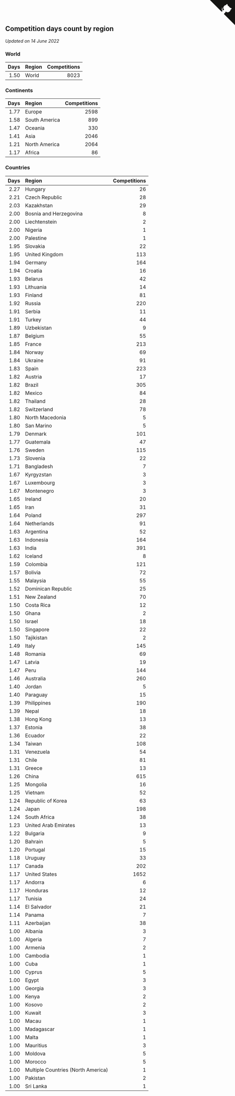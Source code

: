 ## Competition days count by region

*Updated on 14 June 2022*


### World

| Days | Region | Competitions |
| ---: | :--- | ---: |
| 1.50 | World | 8023 |

### Continents

| Days | Region | Competitions |
| ---: | :--- | ---: |
| 1.77 | Europe | 2598 |
| 1.58 | South America | 899 |
| 1.47 | Oceania | 330 |
| 1.41 | Asia | 2046 |
| 1.21 | North America | 2064 |
| 1.17 | Africa | 86 |

### Countries

| Days | Region | Competitions |
| ---: | :--- | ---: |
| 2.27 | Hungary | 26 |
| 2.21 | Czech Republic | 28 |
| 2.03 | Kazakhstan | 29 |
| 2.00 | Bosnia and Herzegovina | 8 |
| 2.00 | Liechtenstein | 2 |
| 2.00 | Nigeria | 1 |
| 2.00 | Palestine | 1 |
| 1.95 | Slovakia | 22 |
| 1.95 | United Kingdom | 113 |
| 1.94 | Germany | 164 |
| 1.94 | Croatia | 16 |
| 1.93 | Belarus | 42 |
| 1.93 | Lithuania | 14 |
| 1.93 | Finland | 81 |
| 1.92 | Russia | 220 |
| 1.91 | Serbia | 11 |
| 1.91 | Turkey | 44 |
| 1.89 | Uzbekistan | 9 |
| 1.87 | Belgium | 55 |
| 1.85 | France | 213 |
| 1.84 | Norway | 69 |
| 1.84 | Ukraine | 91 |
| 1.83 | Spain | 223 |
| 1.82 | Austria | 17 |
| 1.82 | Brazil | 305 |
| 1.82 | Mexico | 84 |
| 1.82 | Thailand | 28 |
| 1.82 | Switzerland | 78 |
| 1.80 | North Macedonia | 5 |
| 1.80 | San Marino | 5 |
| 1.79 | Denmark | 101 |
| 1.77 | Guatemala | 47 |
| 1.76 | Sweden | 115 |
| 1.73 | Slovenia | 22 |
| 1.71 | Bangladesh | 7 |
| 1.67 | Kyrgyzstan | 3 |
| 1.67 | Luxembourg | 3 |
| 1.67 | Montenegro | 3 |
| 1.65 | Ireland | 20 |
| 1.65 | Iran | 31 |
| 1.64 | Poland | 297 |
| 1.64 | Netherlands | 91 |
| 1.63 | Argentina | 52 |
| 1.63 | Indonesia | 164 |
| 1.63 | India | 391 |
| 1.62 | Iceland | 8 |
| 1.59 | Colombia | 121 |
| 1.57 | Bolivia | 72 |
| 1.55 | Malaysia | 55 |
| 1.52 | Dominican Republic | 25 |
| 1.51 | New Zealand | 70 |
| 1.50 | Costa Rica | 12 |
| 1.50 | Ghana | 2 |
| 1.50 | Israel | 18 |
| 1.50 | Singapore | 22 |
| 1.50 | Tajikistan | 2 |
| 1.49 | Italy | 145 |
| 1.48 | Romania | 69 |
| 1.47 | Latvia | 19 |
| 1.47 | Peru | 144 |
| 1.46 | Australia | 260 |
| 1.40 | Jordan | 5 |
| 1.40 | Paraguay | 15 |
| 1.39 | Philippines | 190 |
| 1.39 | Nepal | 18 |
| 1.38 | Hong Kong | 13 |
| 1.37 | Estonia | 38 |
| 1.36 | Ecuador | 22 |
| 1.34 | Taiwan | 108 |
| 1.31 | Venezuela | 54 |
| 1.31 | Chile | 81 |
| 1.31 | Greece | 13 |
| 1.26 | China | 615 |
| 1.25 | Mongolia | 16 |
| 1.25 | Vietnam | 52 |
| 1.24 | Republic of Korea | 63 |
| 1.24 | Japan | 198 |
| 1.24 | South Africa | 38 |
| 1.23 | United Arab Emirates | 13 |
| 1.22 | Bulgaria | 9 |
| 1.20 | Bahrain | 5 |
| 1.20 | Portugal | 15 |
| 1.18 | Uruguay | 33 |
| 1.17 | Canada | 202 |
| 1.17 | United States | 1652 |
| 1.17 | Andorra | 6 |
| 1.17 | Honduras | 12 |
| 1.17 | Tunisia | 24 |
| 1.14 | El Salvador | 21 |
| 1.14 | Panama | 7 |
| 1.11 | Azerbaijan | 38 |
| 1.00 | Albania | 3 |
| 1.00 | Algeria | 7 |
| 1.00 | Armenia | 2 |
| 1.00 | Cambodia | 1 |
| 1.00 | Cuba | 1 |
| 1.00 | Cyprus | 5 |
| 1.00 | Egypt | 3 |
| 1.00 | Georgia | 3 |
| 1.00 | Kenya | 2 |
| 1.00 | Kosovo | 2 |
| 1.00 | Kuwait | 3 |
| 1.00 | Macau | 1 |
| 1.00 | Madagascar | 1 |
| 1.00 | Malta | 1 |
| 1.00 | Mauritius | 3 |
| 1.00 | Moldova | 5 |
| 1.00 | Morocco | 5 |
| 1.00 | Multiple Countries (North America) | 1 |
| 1.00 | Pakistan | 2 |
| 1.00 | Sri Lanka | 1 |


<a href="https://github.com/jonatanklosko/wca_statistics" class="github-corner" aria-label="View source on Github"><svg width="80" height="80" viewBox="0 0 250 250" style="fill:#151513; color:#fff; position: absolute; top: 0; border: 0; right: 0;" aria-hidden="true"><path d="M0,0 L115,115 L130,115 L142,142 L250,250 L250,0 Z"></path><path d="M128.3,109.0 C113.8,99.7 119.0,89.6 119.0,89.6 C122.0,82.7 120.5,78.6 120.5,78.6 C119.2,72.0 123.4,76.3 123.4,76.3 C127.3,80.9 125.5,87.3 125.5,87.3 C122.9,97.6 130.6,101.9 134.4,103.2" fill="currentColor" style="transform-origin: 130px 106px;" class="octo-arm"></path><path d="M115.0,115.0 C114.9,115.1 118.7,116.5 119.8,115.4 L133.7,101.6 C136.9,99.2 139.9,98.4 142.2,98.6 C133.8,88.0 127.5,74.4 143.8,58.0 C148.5,53.4 154.0,51.2 159.7,51.0 C160.3,49.4 163.2,43.6 171.4,40.1 C171.4,40.1 176.1,42.5 178.8,56.2 C183.1,58.6 187.2,61.8 190.9,65.4 C194.5,69.0 197.7,73.2 200.1,77.6 C213.8,80.2 216.3,84.9 216.3,84.9 C212.7,93.1 206.9,96.0 205.4,96.6 C205.1,102.4 203.0,107.8 198.3,112.5 C181.9,128.9 168.3,122.5 157.7,114.1 C157.9,116.9 156.7,120.9 152.7,124.9 L141.0,136.5 C139.8,137.7 141.6,141.9 141.8,141.8 Z" fill="currentColor" class="octo-body"></path></svg></a><style>.github-corner:hover .octo-arm{animation:octocat-wave 560ms ease-in-out}@keyframes octocat-wave{0%,100%{transform:rotate(0)}20%,60%{transform:rotate(-25deg)}40%,80%{transform:rotate(10deg)}}@media (max-width:500px){.github-corner:hover .octo-arm{animation:none}.github-corner .octo-arm{animation:octocat-wave 560ms ease-in-out}}</style>
